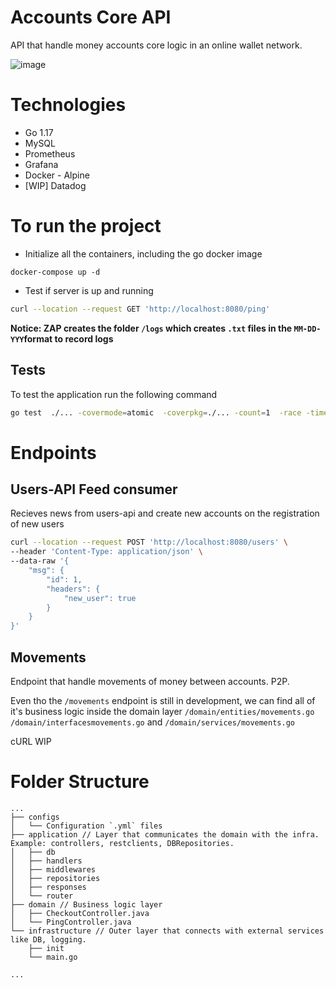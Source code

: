 # Accounts Core API
API that handle money accounts core logic in an online wallet network.

![image](https://user-images.githubusercontent.com/2694731/154365849-a1a5b0a1-ba40-42e4-8c9b-715acd5981bb.png)



# Technologies
- Go 1.17
- MySQL
- Prometheus
- Grafana
- Docker - Alpine
- [WIP] Datadog


# To run the project
- Initialize all the containers, including the go docker image
```
docker-compose up -d
```

- Test if server is up and running
```bash
curl --location --request GET 'http://localhost:8080/ping'
```

**Notice: ZAP creates the folder `/logs` which creates `.txt` files in the `MM-DD-YYY`format to record logs**

## Tests

To test the application run the following command

````bash
go test  ./... -covermode=atomic  -coverpkg=./... -count=1  -race -timeout=30m
````

# Endpoints

## Users-API Feed consumer
Recieves news from users-api and create new accounts on the registration of new users
```bash
curl --location --request POST 'http://localhost:8080/users' \
--header 'Content-Type: application/json' \
--data-raw '{
    "msg": {
        "id": 1,
        "headers": {
            "new_user": true
        }
    }
}'
```

## Movements
Endpoint that handle movements of money between accounts. P2P.

Even tho the `/movements` endpoint is still in development, we can find all of it's business logic inside the domain layer `/domain/entities/movements.go` `/domain/interfacesmovements.go` and `/domain/services/movements.go`

cURL WIP


# Folder Structure

```
...
├── configs 
│   └── Configuration `.yml` files
├── application // Layer that communicates the domain with the infra. Example: controllers, restclients, DBRepositories.
│   ├── db
│   ├── handlers
│   ├── middlewares
│   ├── repositories
│   ├── responses
│   └── router
├── domain // Business logic layer
│   ├── CheckoutController.java
│   └── PingController.java
└── infrastructure // Outer layer that connects with external services like DB, logging.
    ├── init
    └── main.go

...
```
